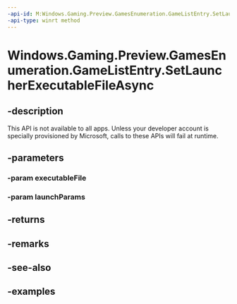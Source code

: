 ```yaml
---
-api-id: M:Windows.Gaming.Preview.GamesEnumeration.GameListEntry.SetLauncherExecutableFileAsync(Windows.Storage.IStorageFile,System.String)
-api-type: winrt method
---
```


<!-- Method syntax.
public IAsyncAction GameListEntry.SetLauncherExecutableFileAsync(IStorageFile executableFile, String launchParams)
-->

# Windows.Gaming.Preview.GamesEnumeration.GameListEntry.SetLauncherExecutableFileAsync

## -description
This API is not available to all apps. Unless your developer account is specially provisioned by Microsoft, calls to these APIs will fail at runtime.

## -parameters
### -param executableFile

### -param launchParams

## -returns

## -remarks

## -see-also

## -examples

